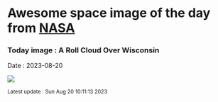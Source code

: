 
# Awesome space image of the day from [NASA](https://api.nasa.gov/)

### Today image : A Roll Cloud Over Wisconsin
Date : 2023-08-20

![](https://apod.nasa.gov/apod/image/2308/rollcloud_hanrahan_960.jpg)

<small>Latest update : Sun Aug 20 10:11:13 2023</small>
        